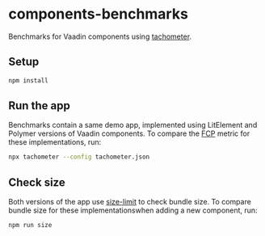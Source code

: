 # components-benchmarks

Benchmarks for Vaadin components using [tachometer](https://github.com/PolymerLabs/tachometer/).

## Setup

```sh
npm install
```

## Run the app

Benchmarks contain a same demo app, implemented using LitElement and Polymer versions of Vaadin
components. To compare the [FCP](https://web.dev/fcp/) metric for these implementations, run:

```sh
npx tachometer --config tachometer.json
```

## Check size

Both versions of the app use [size-limit](https://github.com/ai/size-limit) to check bundle size.
To compare bundle size for these implementationswhen adding a new component, run:

```sh
npm run size
```

